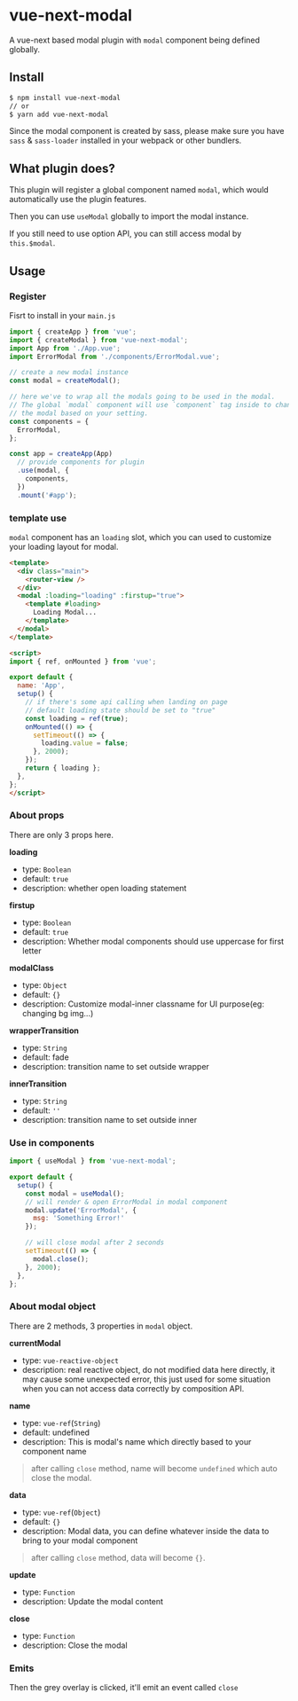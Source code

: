 # vue-next-modal

A vue-next based modal plugin with `modal` component being defined globally.


## Install

``` bash
$ npm install vue-next-modal
// or
$ yarn add vue-next-modal
```

Since the modal component is created by sass, please make sure you have `sass` & `sass-loader` installed in your webpack or other bundlers.


## What plugin does?

This plugin will register a global component named `modal`, which would automatically use the plugin features.

Then you can use `useModal` globally to import the modal instance.

If you still need to use option API, you can still access modal by `this.$modal`.


## Usage

### Register

Fisrt to install in your `main.js`

```js
import { createApp } from 'vue';
import { createModal } from 'vue-next-modal';
import App from './App.vue';
import ErrorModal from './components/ErrorModal.vue';

// create a new modal instance
const modal = createModal();

// here we've to wrap all the modals going to be used in the modal.
// The global `modal` component will use `component` tag inside to change
// the modal based on your setting.
const components = {
  ErrorModal,
};

const app = createApp(App)
  // provide components for plugin
  .use(modal, {
    components,
  })
  .mount('#app');
```


### template use

`modal` component has an `loading` slot, which you can used to customize your loading layout for modal.

```html
<template>
  <div class="main">
    <router-view />
  </div>
  <modal :loading="loading" :firstup="true">
    <template #loading>
      Loading Modal...
    </template>
  </modal>
</template>

<script>
import { ref, onMounted } from 'vue';

export default {
  name: 'App',
  setup() {
    // if there's some api calling when landing on page
    // default loading state should be set to "true"
    const loading = ref(true);
    onMounted(() => {
      setTimeout(() => {
        loading.value = false;
      }, 2000);
    });
    return { loading };
  },
};
</script>
```


### About props

There are only 3 props here.

**loading**

  - type: `Boolean`
  - default: `true`
  - description: whether open loading statement


**firstup**

  - type: `Boolean`
  - default: `true`
  - description: Whether modal components should use uppercase for first letter

**modalClass**

  - type: `Object`
  - default: `{}`
  - description: Customize modal-inner classname for UI purpose(eg: changing bg img...)

**wrapperTransition**

  - type: `String`
  - default: fade
  - description: transition name to set outside wrapper

**innerTransition**

  - type: `String`
  - default: `''`
  - description: transition name to set outside inner


### Use in components

```js
import { useModal } from 'vue-next-modal';

export default {
  setup() {
    const modal = useModal();
    // will render & open ErrorModal in modal component
    modal.update('ErrorModal', {
      msg: 'Something Error!'
    });

    // will close modal after 2 seconds
    setTimeout(() => {
      modal.close();
    }, 2000);
  },
};
```


### About modal object

There are 2 methods, 3 properties in `modal` object.

**currentModal**

  - type: `vue-reactive-object`
  - description: real reactive object, do not modified data here directly, it may cause some unexpected error, this just used for some situation when you can not access data correctly by composition API.

**name**

  - type: `vue-ref`(`String`)
  - default: undefined
  - description: This is modal's name which directly based to your component name
> after calling `close` method, name will become `undefined` which auto close the modal.

**data**

  - type: `vue-ref`(`Object`)
  - default: `{}`
  - description: Modal data, you can define whatever inside the data to bring to your modal component
> after calling `close` method, data will become `{}`.

**update**

  - type: `Function`
  - description: Update the modal content

**close**

  - type: `Function`
  - description: Close the modal


### Emits

Then the grey overlay is clicked, it'll emit an event called `close`
